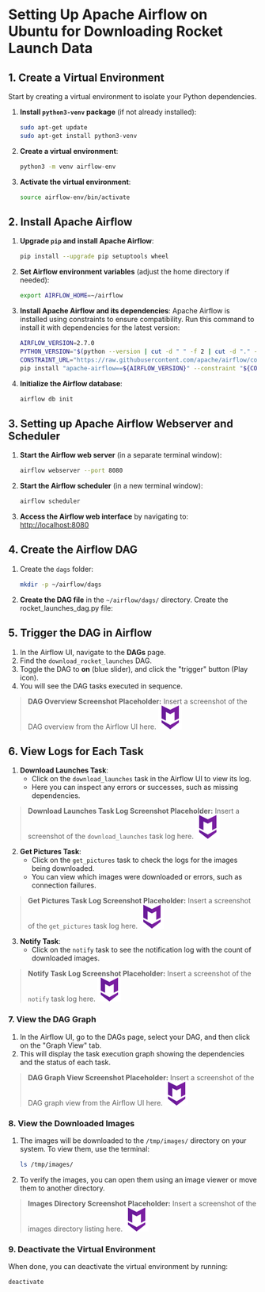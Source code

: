 # **Setting Up Apache Airflow on Ubuntu for Downloading Rocket Launch Data**

## **1. Create a Virtual Environment**

Start by creating a virtual environment to isolate your Python dependencies.

1. **Install `python3-venv` package** (if not already installed):
   ```bash
   sudo apt-get update
   sudo apt-get install python3-venv
   ```

2. **Create a virtual environment**:
   ```bash
   python3 -m venv airflow-env
   ```

3. **Activate the virtual environment**:
   ```bash
   source airflow-env/bin/activate
   ```

## **2. Install Apache Airflow**

1. **Upgrade `pip` and install Apache Airflow**:
   ```bash
   pip install --upgrade pip setuptools wheel
   ```

2. **Set Airflow environment variables** (adjust the home directory if needed):
   ```bash
   export AIRFLOW_HOME=~/airflow
   ```

3. **Install Apache Airflow and its dependencies**:
   Apache Airflow is installed using constraints to ensure compatibility. Run this command to install it with dependencies for the latest version:
   ```bash
   AIRFLOW_VERSION=2.7.0
   PYTHON_VERSION="$(python --version | cut -d " " -f 2 | cut -d "." -f 1-2)"
   CONSTRAINT_URL="https://raw.githubusercontent.com/apache/airflow/constraints-${AIRFLOW_VERSION}/constraints-${PYTHON_VERSION}.txt"
   pip install "apache-airflow==${AIRFLOW_VERSION}" --constraint "${CONSTRAINT_URL}"
   ```

4. **Initialize the Airflow database**:
   ```bash
   airflow db init
   ```

## **3. Setting up Apache Airflow Webserver and Scheduler**

1. **Start the Airflow web server** (in a separate terminal window):
   ```bash
   airflow webserver --port 8080
   ```

2. **Start the Airflow scheduler** (in a new terminal window):
   ```bash
   airflow scheduler
   ```

3. **Access the Airflow web interface** by navigating to: [http://localhost:8080](http://localhost:8080)

## **4. Create the Airflow DAG**

1. Create the `dags` folder:
   ```bash
   mkdir -p ~/airflow/dags
   ```

2. **Create the DAG file** in the `~/airflow/dags/` directory. Create the rocket_launches_dag.py file:


## **5. Trigger the DAG in Airflow**

1. In the Airflow UI, navigate to the **DAGs** page.
2. Find the `download_rocket_launches` DAG.
3. Toggle the DAG to **on** (blue slider), and click the "trigger" button (Play icon).
4. You will see the DAG tasks executed in sequence.

> **DAG Overview Screenshot Placeholder:** Insert a screenshot of the DAG overview from the Airflow UI here.
![alt text](https://github.com/adam-p/markdown-here/raw/master/src/common/images/icon48.png "Logo Title Text 1")


## **6. View Logs for Each Task**

1. **Download Launches Task**:
   - Click on the `download_launches` task in the Airflow UI to view its log.
   - Here you can inspect any errors or successes, such as missing dependencies.

> **Download Launches Task Log Screenshot Placeholder:** Insert a screenshot of the `download_launches` task log here.
![alt text](https://github.com/adam-p/markdown-here/raw/master/src/common/images/icon48.png "Logo Title Text 1")


2. **Get Pictures Task**:
   - Click on the `get_pictures` task to check the logs for the images being downloaded.
   - You can view which images were downloaded or errors, such as connection failures.

> **Get Pictures Task Log Screenshot Placeholder:** Insert a screenshot of the `get_pictures` task log here.
![alt text](https://github.com/adam-p/markdown-here/raw/master/src/common/images/icon48.png "Logo Title Text 1")


3. **Notify Task**:
   - Click on the `notify` task to see the notification log with the count of downloaded images.

> **Notify Task Log Screenshot Placeholder:** Insert a screenshot of the `notify` task log here.
![alt text](https://github.com/adam-p/markdown-here/raw/master/src/common/images/icon48.png "Logo Title Text 1")


### **7. View the DAG Graph**

1. In the Airflow UI, go to the DAGs page, select your DAG, and then click on the "Graph View" tab.
2. This will display the task execution graph showing the dependencies and the status of each task.

> **DAG Graph View Screenshot Placeholder:** Insert a screenshot of the DAG graph view from the Airflow UI here.
![alt text](https://github.com/adam-p/markdown-here/raw/master/src/common/images/icon48.png "Logo Title Text 1")


### **8. View the Downloaded Images**

1. The images will be downloaded to the `/tmp/images/` directory on your system. To view them, use the terminal:
   ```bash
   ls /tmp/images/
   ```

2. To verify the images, you can open them using an image viewer or move them to another directory.

> **Images Directory Screenshot Placeholder:** Insert a screenshot of the images directory listing here.
![alt text](https://github.com/adam-p/markdown-here/raw/master/src/common/images/icon48.png "Logo Title Text 1")


### **9. Deactivate the Virtual Environment**

When done, you can deactivate the virtual environment by running:

```bash
deactivate
```
